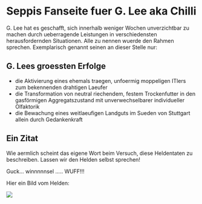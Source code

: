 # Seppis Fanseite fuer G. Lee aka Chilli

G. Lee hat es geschafft, sich innerhalb weniger Wochen unverzichtbar zu machen durch ueberragende Leistungen in verschiedensten herausfordernden Situationen.
Alle zu nennen wuerde den Rahmen sprechen. 
Exemplarisch genannt seinen an dieser Stelle nur:


## G. Lees groessten Erfolge

* die Aktivierung eines ehemals traegen, unfoermig moppeligen ITlers zum bekennenden drahtigen Laeufer
* die Transformation von neutral riechendem, festem Trockenfutter in den gasförmigen Aggregatszustand mit unverwechselbarer individueller Olfaktorik
* die Bewachung eines weitlaeufigen Landguts im Sueden von Stuttgart allein durch Gedankenkraft



## Ein Zitat
Wie aermlich scheint das eigene Wort beim Versuch, diese Heldentaten zu beschreiben.
Lassen wir den Helden selbst sprechen!

Guck... winnnnnsel ..... WUFF!!!


Hier ein Bild vom Helden:

<img src="http://seppix.de/glee/glee1.jpg"/>